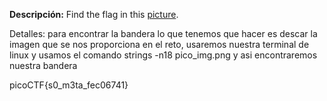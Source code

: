 **Descripción:**
Find the flag in this [picture](https://jupiter.challenges.picoctf.org/static/00efdf2961da1e21470ffc0d496c3cc2/pico_img.png).

 Detalles: para encontrar la bandera lo que tenemos que hacer es descar la imagen que se nos proporciona en el reto, usaremos nuestra terminal de linux y usamos el comando 
strings -n18 pico_img.png  y asi encontraremos nuestra bandera 

picoCTF{s0_m3ta_fec06741}